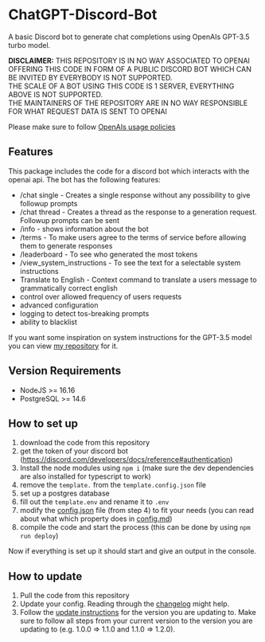 # ChatGPT-Discord-Bot

A basic Discord bot to generate chat completions using OpenAIs GPT-3.5 turbo model.

**DISCLAIMER:** THIS REPOSITORY IS IN NO WAY ASSOCIATED TO OPENAI  
OFFERING THIS CODE IN FORM OF A PUBLIC DISCORD BOT WHICH CAN BE INVITED BY EVERYBODY IS NOT SUPPORTED.  
THE SCALE OF A BOT USING THIS CODE IS 1 SERVER, EVERYTHING ABOVE IS NOT SUPPORTED.  
THE MAINTAINERS OF THE REPOSITORY ARE IN NO WAY RESPONSIBLE FOR WHAT REQUEST DATA IS SENT TO OPENAI  
  
Please make sure to follow [OpenAIs usage policies](https://platform.openai.com/docs/usage-policies)

## Features

This package includes the code for a discord bot which interacts with the openai api.
The bot has the following features:

- /chat single - Creates a single response without any possibility to give followup prompts
- /chat thread - Creates a thread as the response to a generation request. Followup prompts can be sent
- /info - shows information about the bot
- /terms - To make users agree to the terms of service before allowing them to generate responses
- /leaderboard - To see who generated the most tokens
- /view_system_instructions - To see the text for a selectable system instructions
- Translate to English - Context command to translate a users message to grammatically correct english
- control over allowed frequency of users requests
- advanced configuration
- logging to detect tos-breaking prompts
- ability to blacklist

If you want some inspiration on system instructions for the GPT-3.5 model you can view [my repository](https://github.com/ZeldaFan0225/ChatGPT-Discord-Bot-System-Instructions) for it.  

## Version Requirements

- NodeJS >= 16.16  
- PostgreSQL >= 14.6  

## How to set up

1) download the code from this repository  
2) get the token of your discord bot (https://discord.com/developers/docs/reference#authentication)  
3) Install the node modules using `npm i` (make sure the dev dependencies are also installed for typescript to work)  
4) remove the `template.` from the `template.config.json` file  
5) set up a postgres database  
6) fill out the `template.env` and rename it to `.env`   
7) modify the [config.json](https://github.com/ZeldaFan0225/ChatGPT-Discord-Bot/blob/main/template.config.json) file (from step 4) to fit your needs (you can read about what which property does in [config.md](https://github.com/ZeldaFan0225/ChatGPT-Discord-Bot/blob/main/config.md))  
8) compile the code and start the process (this can be done by using `npm run deploy`)  
  
Now if everything is set up it should start and give an output in the console.  

## How to update

1) Pull the code from this repository
2) Update your config. Reading through the [changelog](https://github.com/ZeldaFan0225/ChatGPT-Discord-Bot/blob/main/changelog.md) might help.
3) Follow the [update instructions](https://github.com/ZeldaFan0225/ChatGPT-Discord-Bot/blob/main/update_instructions.md) for the version you are updating to. Make sure to follow all steps from your current version to the version you are updating to (e.g. 1.0.0 => 1.1.0 and 1.1.0 => 1.2.0).
